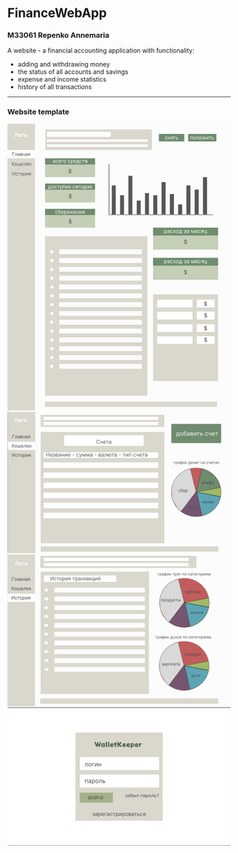 # FinanceWebApp
### M33061 Repenko Annemaria


A website - a financial accounting application with functionality:
- adding and withdrawing money
- the status of all accounts and savings
- expense and income statistics
- history of all transactions

---------------------------------------
### Website template
<img src="/src/img/index_page.png"/>
<img src="/src/img/wallet_page.png"/>
<img src="/src/img/history_page.png"/>
<img src="/src/img/auth_page.png"/>
